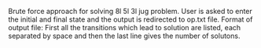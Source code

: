 Brute force approach for solving 8l 5l 3l jug problem.
User is asked to enter the initial and final state and the output is redirected to op.txt file.
Format of output file:
First all the transitions which lead to solution are listed, each separated by space and then the last line gives the number of solutons.
